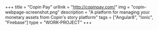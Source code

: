 +++
title = "Copin Pay"
urllink = "http://copinpay.com/"
img = "copin-webpage-screenshot.png"
description = "A platform for managing your monetary assets from Copin's story platform"
tags = ["Angular8", "Ionic", "Firebase"]
type = "WORK-PROJECT"
+++
